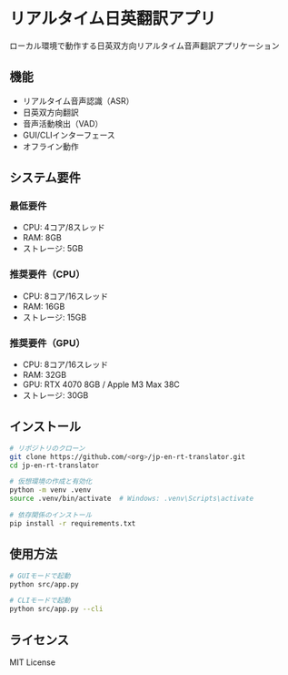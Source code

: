 # リアルタイム日英翻訳アプリ

ローカル環境で動作する日英双方向リアルタイム音声翻訳アプリケーション

## 機能

- リアルタイム音声認識（ASR）
- 日英双方向翻訳
- 音声活動検出（VAD）
- GUI/CLIインターフェース
- オフライン動作

## システム要件

### 最低要件
- CPU: 4コア/8スレッド
- RAM: 8GB
- ストレージ: 5GB

### 推奨要件（CPU）
- CPU: 8コア/16スレッド
- RAM: 16GB
- ストレージ: 15GB

### 推奨要件（GPU）
- CPU: 8コア/16スレッド
- RAM: 32GB
- GPU: RTX 4070 8GB / Apple M3 Max 38C
- ストレージ: 30GB

## インストール

```bash
# リポジトリのクローン
git clone https://github.com/<org>/jp-en-rt-translator.git
cd jp-en-rt-translator

# 仮想環境の作成と有効化
python -m venv .venv
source .venv/bin/activate  # Windows: .venv\Scripts\activate

# 依存関係のインストール
pip install -r requirements.txt
```

## 使用方法

```bash
# GUIモードで起動
python src/app.py

# CLIモードで起動
python src/app.py --cli
```

## ライセンス

MIT License 